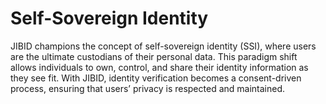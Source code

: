 # Self-Sovereign Identity

JIBID champions the concept of self-sovereign identity (SSI), where users are the ultimate custodians of their personal data. This paradigm shift allows individuals to own, control, and share their identity information as they see fit. With JIBID, identity verification becomes a consent-driven process, ensuring that users’ privacy is respected and maintained.
